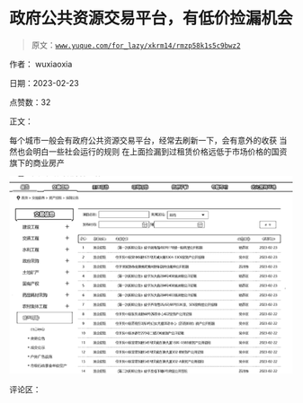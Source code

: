 # 政府公共资源交易平台，有低价捡漏机会

> 原文：[`www.yuque.com/for_lazy/xkrm14/rmzp58k1s5c9bwz2`](https://www.yuque.com/for_lazy/xkrm14/rmzp58k1s5c9bwz2)

作者： wuxiaoxia

日期：2023-02-23

点赞数：32

正文：

每个城市一般会有政府公共资源交易平台，经常去刷新一下，会有意外的收获 当然也会明白一些社会运行的规则 在上面捡漏到过租赁价格远低于市场价格的国资旗下的商业房产

![](img/3085f86ceced6972b3cc89612dbf5ed3.png)  

评论区：

